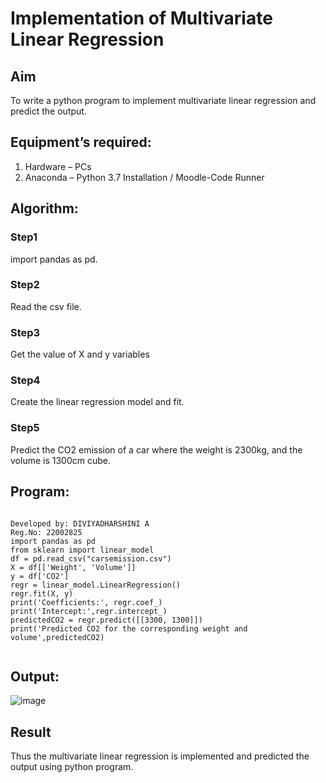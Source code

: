 # Implementation of Multivariate Linear Regression
## Aim
To write a python program to implement multivariate linear regression and predict the output.
## Equipment’s required:
1.	Hardware – PCs
2.	Anaconda – Python 3.7 Installation / Moodle-Code Runner
## Algorithm:
### Step1
import pandas as pd.
### Step2
Read the csv file.

### Step3
Get the value of X and y variables

### Step4
Create the linear regression model and fit.

### Step5
Predict the CO2 emission of a car where the weight is 2300kg, and the volume is 1300cm cube.

## Program:
```

Developed by: DIVIYADHARSHINI A
Reg.No: 22002825
import pandas as pd
from sklearn import linear_model
df = pd.read_csv("carsemission.csv")
X = df[['Weight', 'Volume']]
y = df['CO2']
regr = linear_model.LinearRegression()
regr.fit(X, y)
print('Coefficients:', regr.coef_)
print('Intercept:',regr.intercept_)
predictedCO2 = regr.predict([[3300, 1300]])
print('Predicted CO2 for the corresponding weight and volume',predictedCO2)


```
## Output:
![image](https://user-images.githubusercontent.com/119393424/216236186-195aa989-8d97-4358-9892-4b31b6fb1f21.png)



## Result
Thus the multivariate linear regression is implemented and predicted the output using python program.
